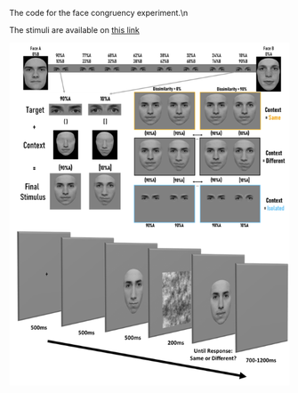 The code for the face congruency experiment.\n


The stimuli are available on [this link](https://osf.io/zd48m)

![stimuli and procedure](images/Picture2.png)
